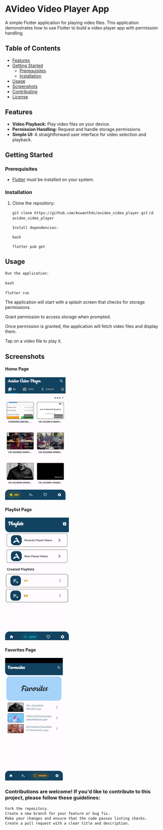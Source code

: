# AVideo Video Player App

A simple Flutter application for playing video files. This application demonstrates how to use Flutter to build a video player app with permission handling.

## Table of Contents

- [Features](#features)
- [Getting Started](#getting-started)
  - [Prerequisites](#prerequisites)
  - [Installation](#installation)
- [Usage](#usage)
- [Screenshots](#screenshots)
- [Contributing](#contributing)
- [License](#license)

## Features

- **Video Playback:** Play video files on your device.
- **Permission Handling:** Request and handle storage permissions.
- **Simple UI:** A straightforward user interface for video selection and playback.

## Getting Started

### Prerequisites

- [Flutter](https://flutter.dev/) must be installed on your system.

### Installation

1. Clone the repository:


   `git clone https://github.com/Aswanthds/avideo_video_player.git`
   `cd avideo_video_player`

    `Install dependencies:`

    `bash`

    `flutter pub get`

## Usage

    Run the application:

    bash

    flutter run

  The application will start with a splash screen that checks for storage permissions.

   Grant permission to access storage when prompted.

  Once permission is granted, the application will fetch video files and display them.

  Tap on a video file to play it.

## Screenshots

#### Home Page
<img src="https://github.com/Aswanthds/avideo_video_player/blob/master/assets/screenshots/flutter_01.png" height="400"/>


#### Playlist Page
<img src="https://github.com/Aswanthds/avideo_video_player/blob/master/assets/screenshots/flutter_02.png" height="400"/>


#### Favorites Page
<img src="https://github.com/Aswanthds/avideo_video_player/blob/master/assets/screenshots/flutter_03.jpg" height="400"/>


### Contributions are welcome! If you'd like to contribute to this project, please follow these guidelines:

    Fork the repository.
    Create a new branch for your feature or bug fix.
    Make your changes and ensure that the code passes linting checks.
    Create a pull request with a clear title and description.